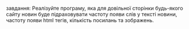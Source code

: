 завдання: Реалізуйте програму, яка для довільної сторінки будь-якого сайту новин  буде підраховувати частоту появи слів у тексті новини, частоту появи html тегів, кількість посилань та зображень. 